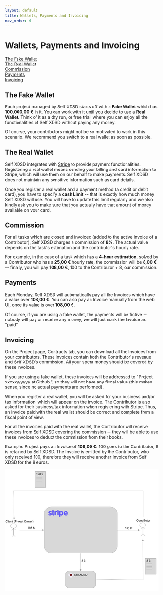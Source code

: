 ```yaml
---
layout: default
title: Wallets, Payments and Invoicing
nav_order: 6
---
```


# Wallets, Payments and Invoicing

<a href="#the-fake-wallet">The Fake Wallet</a><br>
<a href="#the-real-wallet">The Real Wallet</a><br>
<a href="#commission">Commission</a><br>
<a href="#payments">Payments</a><br>
<a href="#invoicing">Invoicing</a>

## The Fake Wallet

Each project managed by Self XDSD starts off with a **Fake Wallet** which has **100.000,00 €** in it.
You can work with it until you decide to use a **Real Wallet**. Think of it as a dry run, or free trial,
where you can enjoy all the functionalities of Self XDSD without paying any money.

Of course, your contributors might not be so motivated to work in this scenario. We recommend you switch
to a real wallet as soon as possible.

## The Real Wallet

Self XDSD integrates with [Stripe](https://stripe.com) to provide payment functionalities. Registering a real wallet means
sending your billing and card information to Stripe, which will use them on our behalf to make payments. Self XDSD does not maintain any sensitive information such as card details.

Once you register a real wallet and a payment method (a credit or debit card), you have to specify a **cash Limit** -- that is
exactly how much money Self XDSD will use. You will have to update this limit regularly and we also kindly ask you to make sure
that you actually have that amount of money available on your card.

## Commission

For all tasks which are closed and invoiced (added to the active invoice of a Contributor), Self XDSD charges a commission of **8%**.
The actual value depends on the task's estimation and the contributor's hourly rate.

For example, in the case of a task which has a **4-hour estimation**, solved by a Contributor who has a **25,00 €** hourly rate, the commission will be **8,00 €** -- finally, you will pay **108,00 €**, 100 to the Contributor + 8, our commission.

## Payments

Each Monday, Self XDSD will automatically pay all the Invoices which have a value over **108,00 €**. You can also pay an Invoice manually from the web UI, once its value is over **108,00 €**.

Of course, if you are using a fake wallet, the payments will be fictive -- nobody will pay or receive any money, we will just mark the Invoice as "paid".

## Invoicing

On the Project page, Contracts tab, you can download all the Invoices from your contributors. These invoices contain both the Contributor's revenue and Self XDSD's commission. All your spent money should be covered by these invoices.

If you are using a fake wallet, these invoices will be addressed to "Project xxxxx/yyyyy at Github.", so they will not have any fiscal value (this makes sense, since no actual payments are performed).

When you register a real wallet, you will be asked for your business and/or tax information, which will appear on the invoice. The Contributor is also asked for their business/tax information when registering with Stripe. Thus, an invoice paid with the real wallet should be correct and complete from a fiscal point of view.

For all the invoices paid with the real wallet, the Contributor will receive invoices from Self XDSD covering the commission -- they will be able to use these invoices to deduct the commission from their books.

Example: Project pays an Invoice of **108,00 €**: 100 goes to the Contributor, 8 is retained by Self XDSD. The Invoice is emitted by the Contributor, who only received 100, therefore they will receive another Invoice from Self XDSD for the 8 euros.

![Invoicing Model](/img/self_invoicing.jpg "Invoicing Model")
